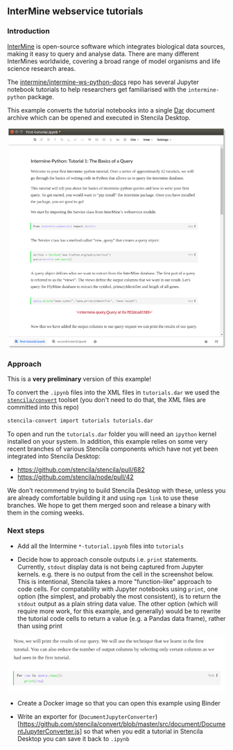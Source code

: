 ## InterMine webservice tutorials

### Introduction

[InterMine](http://intermine.org/) is open-source software which integrates biological data sources, making it easy to query and analyse data. There are many different InterMines worldwide, covering a broad range of model organisms and life science research areas.

The [intermine/intermine-ws-python-docs](https://github.com/intermine/intermine-ws-python-docs) repo has several Jupyter notebook tutorials to help researchers get familiarised with the `intermine-python` package.

This example converts the tutorial notebooks into a single [Dar](https://github.com/substance/dar) document archive which can be opened and executed in Stencila Desktop.

![](screenshot-first-tutorial.png)

### Approach

This is a **very preliminary** version of this example!

To convert the `.ipynb` files into the XML files in `tutorials.dar` we used the [`stencila/convert`](https://github.com/stencila/convert) toolset (you don't need to do that, the XML files are committed into this repo)

```bash
stencila-convert import tutorials tutorials.dar
```

To open and run the `tutorials.dar` folder you will need an `ipython` kernel installed on your system. In addition, this example relies on some very recent branches of various Stencila components which have not yet been integrated into Stencila Desktop:

- https://github.com/stencila/stencila/pull/682
- https://github.com/stencila/node/pull/42

We don't recommend trying to build Stencila Desktop with these, unless you are already comfortable building it and using `npm link` to use these branches. We hope to get them merged soon and release a binary with them in the coming weeks.

### Next steps

- Add all the Intermine `*-tutorial.ipynb` files into `tutorials`

- Decide how to approach console outputs i.e. `print` statements. Currently, `stdout` display data is not being captured from Jupyter kernels. e.g. there is no output from the cell in the screenshot below. This is intentional, Stencila takes a more "function-like" approach to code cells. For compatability with Jupyter notebooks using `print`, one option (the simplest, and probably the most consistent), is to return the `stdout` output as a plain string data value. The other option (which will require more work, for this example, and generally) would be to rewrite the tutorial code cells to return a value (e.g. a Pandas data frame), rather than using print

![](screenshot-print.png)

- Create a Docker image so that you can open this example using Binder

- Write an exporter for (`DocumentJupyterConverter`)[https://github.com/stencila/convert/blob/master/src/document/DocumentJupyterConverter.js] so that when you edit a tutorial in Stencila Desktop you can save it back to `.ipynb`

